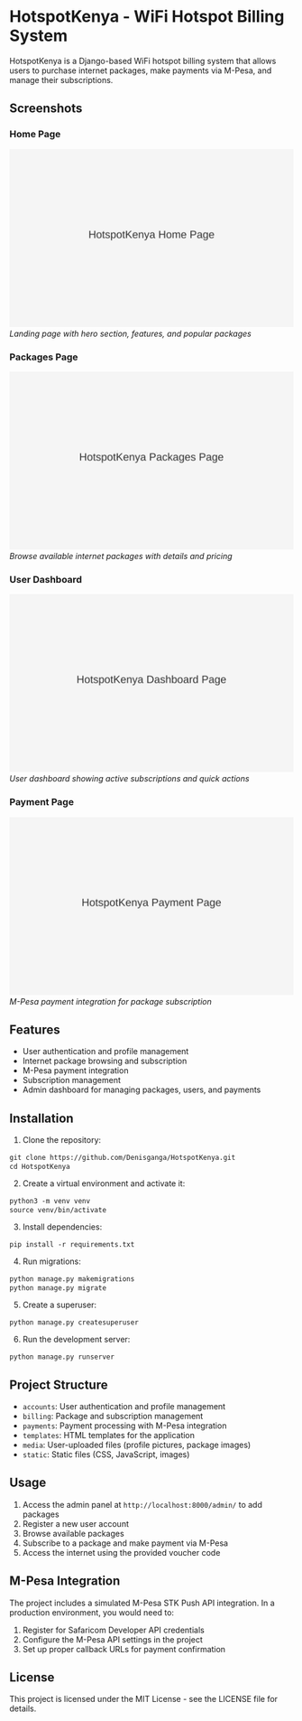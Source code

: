 # HotspotKenya - WiFi Hotspot Billing System

HotspotKenya is a Django-based WiFi hotspot billing system that allows users to purchase internet packages, make payments via M-Pesa, and manage their subscriptions.

## Screenshots

### Home Page
![Home Page](https://raw.githubusercontent.com/Denisganga/HotspotKenya/main/screenshots/home_page.svg)
*Landing page with hero section, features, and popular packages*

### Packages Page
![Packages Page](https://raw.githubusercontent.com/Denisganga/HotspotKenya/main/screenshots/packages_page.svg)
*Browse available internet packages with details and pricing*

### User Dashboard
![User Dashboard](https://raw.githubusercontent.com/Denisganga/HotspotKenya/main/screenshots/dashboard_page.svg)
*User dashboard showing active subscriptions and quick actions*

### Payment Page
![Payment Page](https://raw.githubusercontent.com/Denisganga/HotspotKenya/main/screenshots/payment_page.svg)
*M-Pesa payment integration for package subscription*

## Features

- User authentication and profile management
- Internet package browsing and subscription
- M-Pesa payment integration
- Subscription management
- Admin dashboard for managing packages, users, and payments

## Installation

1. Clone the repository:
```
git clone https://github.com/Denisganga/HotspotKenya.git
cd HotspotKenya
```

2. Create a virtual environment and activate it:
```
python3 -m venv venv
source venv/bin/activate
```

3. Install dependencies:
```
pip install -r requirements.txt
```

4. Run migrations:
```
python manage.py makemigrations
python manage.py migrate
```

5. Create a superuser:
```
python manage.py createsuperuser
```

6. Run the development server:
```
python manage.py runserver
```

## Project Structure

- `accounts`: User authentication and profile management
- `billing`: Package and subscription management
- `payments`: Payment processing with M-Pesa integration
- `templates`: HTML templates for the application
- `media`: User-uploaded files (profile pictures, package images)
- `static`: Static files (CSS, JavaScript, images)

## Usage

1. Access the admin panel at `http://localhost:8000/admin/` to add packages
2. Register a new user account
3. Browse available packages
4. Subscribe to a package and make payment via M-Pesa
5. Access the internet using the provided voucher code

## M-Pesa Integration

The project includes a simulated M-Pesa STK Push API integration. In a production environment, you would need to:

1. Register for Safaricom Developer API credentials
2. Configure the M-Pesa API settings in the project
3. Set up proper callback URLs for payment confirmation

## License

This project is licensed under the MIT License - see the LICENSE file for details.

